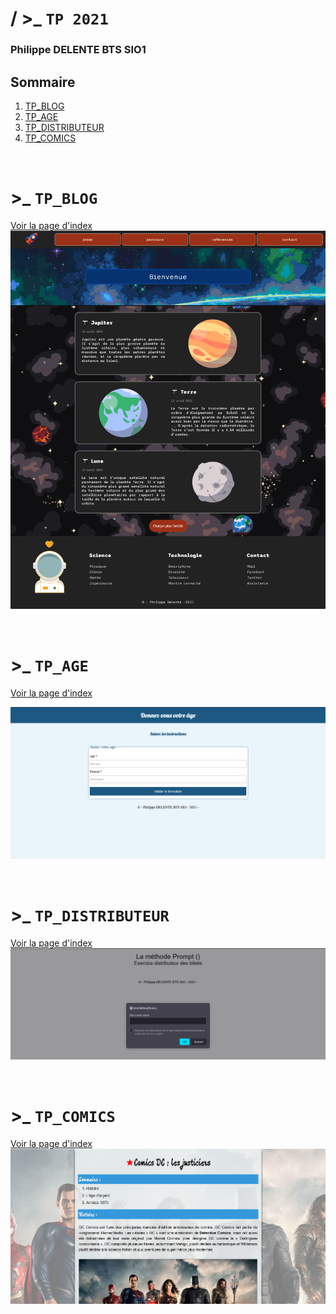 # / &gt;_ ``` TP 2021 ```

### Philippe DELENTE BTS SIO1



## Sommaire
1. [TP_BLOG](https://github.com/PhilDaiguille/TP_2021/blob/master/README.md#_--tp_blog)
2. [TP_AGE](https://github.com/PhilDaiguille/TP_2021/blob/master/README.md#_-tp_age)
3. [TP_DISTRIBUTEUR](https://github.com/PhilDaiguille/TP_2021/blob/master/README.md#_--tp_distributeur)
4. [TP_COMICS](https://github.com/PhilDaiguille/TP_2021/blob/master/README.md#_--tp_comics)

<br>

# &gt;_  `TP_BLOG`
[Voir la page d'index](https://phildaiguille.github.io/TP_2021/TP_BLOG/index.html)
![TP_Blog](./git/SpaceNews.png "TP_Blog")

<br>

#  &gt;_ `TP_AGE`
[Voir la page d'index](https://phildaiguille.github.io/TP_2021/TP_Age/form_age.html )


![TP_Age](./git/unknown.png "TP_Age")

<br>

# &gt;_  `TP_DISTRIBUTEUR`


[Voir la page d'index](https://phildaiguille.github.io/TP_2021/TP_Banque/Distributeur.html)
![TP_Distributeur](./git/Distributeur.png "TP_Distributeur")

<br>

# &gt;_  `TP_COMICS`


[Voir la page d'index](https://phildaiguille.github.io/TP_2021/TP_Batman/index.html)
![TP_COMICS](./git/Comics.png "TP_COMICS")
